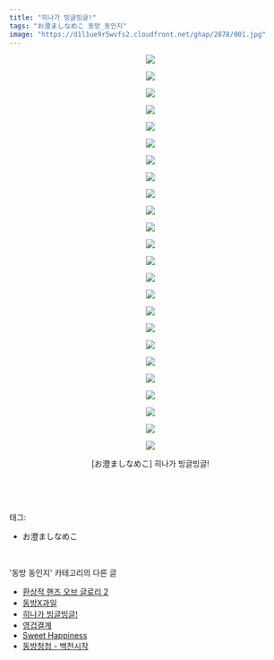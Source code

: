```yaml
---
title: "히나가 빙글빙글!"
tags: "お澄ましなめこ 동방_동인지"
image: "https://d1l1ue9r5wvfs2.cloudfront.net/ghap/2878/001.jpg"
---
```

<div class="article">
<p style="text-align: center; clear: none; float: none;"><img src="{{ site.imgserver9 }}/ghap/2878/001.jpg"/></p>
<p style="text-align: center; clear: none; float: none;"><img src="{{ site.imgserver9 }}/ghap/2878/002.jpg"/></p>
<p style="text-align: center; clear: none; float: none;"><img src="{{ site.imgserver9 }}/ghap/2878/003.jpg"/></p>
<p style="text-align: center; clear: none; float: none;"><img src="{{ site.imgserver9 }}/ghap/2878/004.jpg"/></p>
<p style="text-align: center; clear: none; float: none;"><img src="{{ site.imgserver9 }}/ghap/2878/005.jpg"/></p>
<p style="text-align: center; clear: none; float: none;"><img src="{{ site.imgserver9 }}/ghap/2878/006.jpg"/></p>
<p style="text-align: center; clear: none; float: none;"><img src="{{ site.imgserver9 }}/ghap/2878/007.jpg"/></p>
<p style="text-align: center; clear: none; float: none;"><img src="{{ site.imgserver9 }}/ghap/2878/008.jpg"/></p>
<p style="text-align: center; clear: none; float: none;"><img src="{{ site.imgserver9 }}/ghap/2878/009.jpg"/></p>
<p style="text-align: center; clear: none; float: none;"><img src="{{ site.imgserver9 }}/ghap/2878/010.jpg"/></p>
<p style="text-align: center; clear: none; float: none;"><img src="{{ site.imgserver9 }}/ghap/2878/011.jpg"/></p>
<p style="text-align: center; clear: none; float: none;"><img src="{{ site.imgserver9 }}/ghap/2878/012.jpg"/></p>
<p style="text-align: center; clear: none; float: none;"><img src="{{ site.imgserver9 }}/ghap/2878/013.jpg"/></p>
<p style="text-align: center; clear: none; float: none;"><img src="{{ site.imgserver9 }}/ghap/2878/014.jpg"/></p>
<p style="text-align: center; clear: none; float: none;"><img src="{{ site.imgserver9 }}/ghap/2878/015.jpg"/></p>
<p style="text-align: center; clear: none; float: none;"><img src="{{ site.imgserver9 }}/ghap/2878/016.jpg"/></p>
<p style="text-align: center; clear: none; float: none;"><img src="{{ site.imgserver9 }}/ghap/2878/017.jpg"/></p>
<p style="text-align: center; clear: none; float: none;"><img src="{{ site.imgserver9 }}/ghap/2878/018.jpg"/></p>
<p style="text-align: center; clear: none; float: none;"><img src="{{ site.imgserver9 }}/ghap/2878/019.jpg"/></p>
<p style="text-align: center; clear: none; float: none;"><img src="{{ site.imgserver9 }}/ghap/2878/020.jpg"/></p>
<p style="text-align: center; clear: none; float: none;"><img src="{{ site.imgserver9 }}/ghap/2878/021.jpg"/></p>
<p style="text-align: center; clear: none; float: none;"><img src="{{ site.imgserver9 }}/ghap/2878/022.jpg"/></p>
<p style="text-align: center; clear: none; float: none;"><img src="{{ site.imgserver9 }}/ghap/2878/023.jpg"/></p>
<p style="text-align: center; clear: none; float: none;"><img src="{{ site.imgserver9 }}/ghap/2878/024.jpg"/></p>
<p style="text-align: center; clear: none; float: none;">[お澄ましなめこ] 히나가 빙글빙글!</p>
<p><br/></p>
</div><br/>
<div class="tagTrail">
<p>태그: </p>
<ul>
<li>お澄ましなめこ</li>
</ul>
</div><br/>
<div class="another">
<p>'동방 동인지' 카테고리의 다른 글</p>
<ul>
<li><a href="/ghap_2880">환상적 핸즈 오브 글로리 2</a></li>
<li><a href="/ghap_2879">동방X과일</a></li>
<li><a href="/ghap_2878">히나가 빙글빙글!</a></li>
<li><a href="/ghap_2877">영겁결계</a></li>
<li><a href="/ghap_2876">Sweet Happiness</a></li>
<li><a href="/ghap_2875">동방청첩 - 백천시작</a></li>
</ul>
</div><br/>
<div class="cb_module cb_fluid">
<div class="cb_wrt cb_profile">
</div><!-- commentList close -->
</div><br/>
